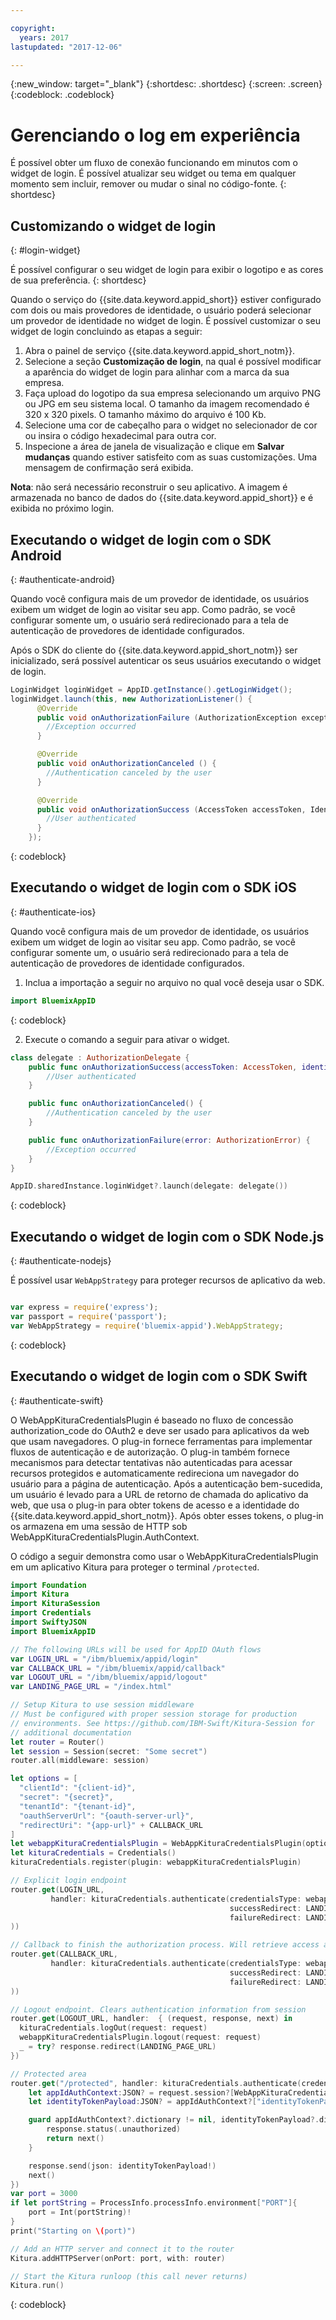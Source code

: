 ```yaml
---

copyright:
  years: 2017
lastupdated: "2017-12-06"

---
```

{:new_window: target="_blank"}
{:shortdesc: .shortdesc}
{:screen: .screen}
{:codeblock: .codeblock}

# Gerenciando o log em experiência
É possível obter um fluxo de conexão funcionando em minutos com o widget de login. É possível atualizar seu widget ou tema em qualquer momento sem incluir, remover ou mudar o sinal no código-fonte.
{: shortdesc}



## Customizando o widget de login
{: #login-widget}

É possível configurar o seu widget de login para exibir o logotipo e as cores de sua preferência.
{: shortdesc}

Quando o serviço do {{site.data.keyword.appid_short}} estiver configurado com dois ou mais provedores de identidade, o usuário poderá selecionar um
provedor de identidade no widget de login. É possível customizar o seu widget de login concluindo as etapas a seguir:

1. Abra o painel
de serviço {{site.data.keyword.appid_short_notm}}.
2. Selecione a seção **Customização de login**, na qual é possível modificar a aparência do widget de login para alinhar com a marca da sua
empresa.
3. Faça upload do logotipo da sua empresa selecionando um arquivo PNG ou JPG em seu sistema local. O tamanho da imagem recomendado é 320 x 320 pixels. O tamanho máximo do arquivo é 100 Kb.
4. Selecione uma cor de cabeçalho para o widget no selecionador de cor ou insira o código hexadecimal para outra cor.
5. Inspecione a área de janela de visualização e clique em **Salvar mudanças** quando estiver satisfeito com as suas customizações. Uma mensagem de confirmação será exibida.

**Nota**: não será necessário reconstruir o seu aplicativo. A imagem é armazenada no banco de dados do {{site.data.keyword.appid_short}} e é exibida no próximo login.

## Executando o widget de login com o SDK Android
{: #authenticate-android}

Quando você configura mais de um provedor de identidade, os usuários exibem um widget de login ao visitar seu app. Como padrão, se você configurar somente um, o usuário será redirecionado para a tela de autenticação de provedores de identidade configurados.


Após o SDK do cliente do {{site.data.keyword.appid_short_notm}} ser inicializado, será possível autenticar os seus usuários executando o widget de login.

  ```java
  LoginWidget loginWidget = AppID.getInstance().getLoginWidget();
  loginWidget.launch(this, new AuthorizationListener() {
        @Override
        public void onAuthorizationFailure (AuthorizationException exception) {
          //Exception occurred
        }

        @Override
        public void onAuthorizationCanceled () {
          //Authentication canceled by the user
        }

        @Override
        public void onAuthorizationSuccess (AccessToken accessToken, IdentityToken identityToken) {
          //User authenticated
        }
      });
  ```
  {: codeblock}

## Executando o widget de login com o SDK iOS
{: #authenticate-ios}

Quando você configura mais de um provedor de identidade, os usuários exibem um widget de login ao visitar seu app. Como padrão, se você configurar somente um, o usuário será redirecionado para a tela de autenticação de provedores de identidade configurados.


1. Inclua a importação a seguir no arquivo no qual você deseja usar o SDK.

  ```swift
  import BluemixAppID
  ```
  {: codeblock}

2. Execute o comando a seguir para ativar o widget.

  ```swift
  class delegate : AuthorizationDelegate {
      public func onAuthorizationSuccess(accessToken: AccessToken, identityToken: IdentityToken, response:Response?) {
          //User authenticated
      }

      public func onAuthorizationCanceled() {
          //Authentication canceled by the user
      }

      public func onAuthorizationFailure(error: AuthorizationError) {
          //Exception occurred
      }
  }

  AppID.sharedInstance.loginWidget?.launch(delegate: delegate())
  ```
  {: codeblock}

## Executando o widget de login com o SDK Node.js
{: #authenticate-nodejs}

É possível usar `WebAppStrategy` para proteger recursos de aplicativo da web.

  ```JavaScript

  var express = require('express');
  var passport = require('passport');
  var WebAppStrategy = require('bluemix-appid').WebAppStrategy;
  ```
  {: codeblock}


## Executando o widget de login com o SDK Swift
{: #authenticate-swift}

O WebAppKituraCredentialsPlugin é baseado no fluxo de concessão authorization_code do OAuth2 e deve ser usado para aplicativos da web que usam navegadores. O
plug-in fornece ferramentas para implementar fluxos de autenticação e de autorização. O plug-in também fornece mecanismos para detectar tentativas não autenticadas
para acessar recursos protegidos e automaticamente redireciona um navegador do usuário para a página de autenticação. Após a autenticação bem-sucedida, um usuário é
levado para a URL de retorno de chamada do aplicativo da web, que usa o plug-in para obter tokens de acesso e a identidade do
{{site.data.keyword.appid_short_notm}}. Após obter esses tokens, o plug-in os armazena em uma sessão de HTTP sob WebAppKituraCredentialsPlugin.AuthContext.

O código a seguir demonstra como usar o WebAppKituraCredentialsPlugin em um aplicativo Kitura para proteger o terminal `/protected`.

  ```swift
  import Foundation
  import Kitura
  import KituraSession
  import Credentials
  import SwiftyJSON
  import BluemixAppID

  // The following URLs will be used for AppID OAuth flows
  var LOGIN_URL = "/ibm/bluemix/appid/login"
  var CALLBACK_URL = "/ibm/bluemix/appid/callback"
  var LOGOUT_URL = "/ibm/bluemix/appid/logout"
  var LANDING_PAGE_URL = "/index.html"

  // Setup Kitura to use session middleware
  // Must be configured with proper session storage for production
  // environments. See https://github.com/IBM-Swift/Kitura-Session for
  // additional documentation
  let router = Router()
  let session = Session(secret: "Some secret")
  router.all(middleware: session)

  let options = [
  	"clientId": "{client-id}",
  	"secret": "{secret}",
  	"tenantId": "{tenant-id}",
  	"oauthServerUrl": "{oauth-server-url}",
  	"redirectUri": "{app-url}" + CALLBACK_URL
  ]
  let webappKituraCredentialsPlugin = WebAppKituraCredentialsPlugin(options: options)
  let kituraCredentials = Credentials()
  kituraCredentials.register(plugin: webappKituraCredentialsPlugin)

  // Explicit login endpoint
  router.get(LOGIN_URL,
  		   handler: kituraCredentials.authenticate(credentialsType: webappKituraCredentialsPlugin.name,
  												   successRedirect: LANDING_PAGE_URL,
  												   failureRedirect: LANDING_PAGE_URL
  ))

  // Callback to finish the authorization process. Will retrieve access and identity tokens from AppID
  router.get(CALLBACK_URL,
  		   handler: kituraCredentials.authenticate(credentialsType: webappKituraCredentialsPlugin.name,
  												   successRedirect: LANDING_PAGE_URL,
  												   failureRedirect: LANDING_PAGE_URL
  ))

  // Logout endpoint. Clears authentication information from session
  router.get(LOGOUT_URL, handler:  { (request, response, next) in
  	kituraCredentials.logOut(request: request)
  	webappKituraCredentialsPlugin.logout(request: request)
  	_ = try? response.redirect(LANDING_PAGE_URL)
  })

  // Protected area
  router.get("/protected", handler: kituraCredentials.authenticate(credentialsType: webappKituraCredentialsPlugin.name), { (request, response, next) in
      let appIdAuthContext:JSON? = request.session?[WebAppKituraCredentialsPlugin.AuthContext]
      let identityTokenPayload:JSON? = appIdAuthContext?["identityTokenPayload"]

      guard appIdAuthContext?.dictionary != nil, identityTokenPayload?.dictionary != nil else {
          response.status(.unauthorized)
          return next()
      }

      response.send(json: identityTokenPayload!)
      next()
  })
  var port = 3000
  if let portString = ProcessInfo.processInfo.environment["PORT"]{
      port = Int(portString)!
  }
  print("Starting on \(port)")

  // Add an HTTP server and connect it to the router
  Kitura.addHTTPServer(onPort: port, with: router)

  // Start the Kitura runloop (this call never returns)
  Kitura.run()
  ```
  {: codeblock}
